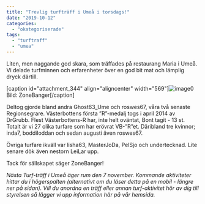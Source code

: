 ```yaml
---
title: "Trevlig turfträff i Umeå i torsdags!"
date: "2019-10-12"
categories: 
  - "okategoriserade"
tags: 
  - "turftraff"
  - "umea"
---
```


Liten, men naggande god skara, som träffades på restaurang Maria i Umeå. Vi delade turfminnen och erfarenheter över en god bit mat och lämplig dryck därtill.

\[caption id="attachment\_344" align="aligncenter" width="569"\]![image0](http://www.turfvasterbotten.se/wp-content/uploads/2019/10/image0.jpeg?w=1024) Bild: ZoneBanger\[/caption\]

Deltog gjorde bland andra Ghost63\_Ume och roswes67, våra två senaste Regionsegrare. Västerbottens första ”R”-medalj togs i april 2014 av DrGrubb. Flest Västerbottens-R har, inte helt oväntat, Bont tagit - 13 st. Totalt är vi 27 olika turfare som har erövrat VB-”R”et. Däribland tre kvinnor; inda7, boddiloddan och sedan augusti även roswes67.

Övriga turfare ikväll var lisha63, MasterJoDa, PelSjo och undertecknad. Lite senare dök även nestorn LeiLar upp.

Tack för sällskapet säger ZoneBanger!

_Nästa Turf-träff i Umeå äger rum den 7 november. Kommande aktiviteter hittar du i högerspalten (alternativt om du läser detta på en mobil - längre ner på sidan). Vill du anordna en träff eller annan turf-aktivitet hör av dig till styrelsen så lägger vi upp information här på vår hemsida._
